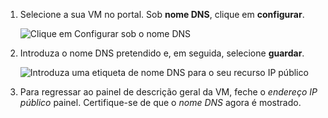 
1. Selecione a sua VM no portal. Sob **nome DNS**, clique em **configurar**.
   
   ![Clique em Configurar sob o nome DNS](./media/virtual-machines-common-portal-create-fqdn/configure.png)

2. Introduza o nome DNS pretendido e, em seguida, selecione **guardar**.
   
   ![Introduza uma etiqueta de nome DNS para o seu recurso IP público](./media/virtual-machines-common-portal-create-fqdn/configure-pane.png)


3. Para regressar ao painel de descrição geral da VM, feche o *endereço IP público* painel. Certifique-se de que o *nome DNS* agora é mostrado.
   


